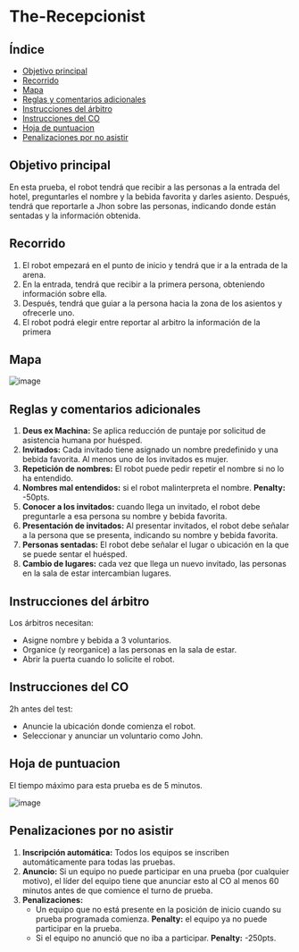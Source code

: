 # The-Recepcionist
## Índice
- [Objetivo principal](#Objetivo-principal)
- [Recorrido](#Recorrido)
- [Mapa](#Mapa)
- [Reglas y comentarios adicionales](#Reglas-y-comentarios-adicionales)
- [Instrucciones del árbitro](#Instrucciones-del-árbitro)
- [Instrucciones del CO](#Instrucciones-del-CO)
- [Hoja de puntuacion](#Hoja-de-puntuacion)
- [Penalizaciones por no asistir](#Penalizaciones-por-no-asistir)

## Objetivo principal
En esta prueba, el robot tendrá que recibir a las personas a la entrada del hotel, preguntarles el nombre y la
bebida favorita y darles asiento. Después, tendrá que reportarle a Jhon sobre las personas, indicando donde
están sentadas y la información obtenida.

## Recorrido
1. El robot empezará en el punto de inicio y tendrá que ir a la entrada de la arena.
2. En la entrada, tendrá que recibir a la primera persona, obteniendo información sobre ella.
3. Después, tendrá que guiar a la persona hacia la zona de los asientos y ofrecerle uno.
4. El robot podrá elegir entre reportar al arbitro la información de la primera

## Mapa

![image](https://user-images.githubusercontent.com/90789825/167894839-f8252c68-1877-47bf-9093-7353b020c0c5.png)

## Reglas y comentarios adicionales
1. **Deus ex Machina:** Se aplica reducción de puntaje por solicitud de asistencia humana por huésped.
2. **Invitados:** Cada invitado tiene asignado un nombre predefinido y una bebida favorita. Al menos uno
de los invitados es mujer.
3. **Repetición de nombres:** El robot puede pedir repetir el nombre si no lo ha entendido.
4. **Nombres mal entendidos:** si el robot malinterpreta el nombre. **Penalty:** -50pts.
5. **Conocer a los invitados:** cuando llega un invitado, el robot debe preguntarle a esa persona su nombre y
bebida favorita.
6. **Presentación de invitados:** Al presentar invitados, el robot debe señalar a la persona que
se presenta, indicando su nombre y bebida favorita.
7. **Personas sentadas:** El robot debe señalar el lugar o ubicación en la que se puede sentar el huésped.
8. **Cambio de lugares:** cada vez que llega un nuevo invitado, las personas en la sala de estar intercambian
lugares.

## Instrucciones del árbitro
Los árbitros necesitan:
- Asigne nombre y bebida a 3 voluntarios.
- Organice (y reorganice) a las personas en la sala de estar.
- Abrir la puerta cuando lo solicite el robot.

## Instrucciones del CO
2h antes del test:
- Anuncie la ubicación donde comienza el robot.
- Seleccionar y anunciar un voluntario como John.

## Hoja de puntuacion
El tiempo máximo para esta prueba es de 5 minutos.

![image](https://user-images.githubusercontent.com/90789825/167894775-0c766eeb-54fe-429a-8927-e064a836e67e.png)

## Penalizaciones por no asistir
1. **Inscripción automática:** Todos los equipos se inscriben automáticamente para todas las pruebas.
2. **Anuncio:** Si un equipo no puede participar en una prueba (por cualquier motivo), el líder del equipo
tiene que anunciar esto al CO al menos 60 minutos antes de que comience el turno de prueba.
3. **Penalizaciones:**
   - Un equipo que no está presente en la posición de inicio cuando su prueba programada comienza. **Penalty:** el equipo ya no puede participar en la prueba.
   - Si el equipo no anunció que no iba a participar. **Penalty:** -250pts.
